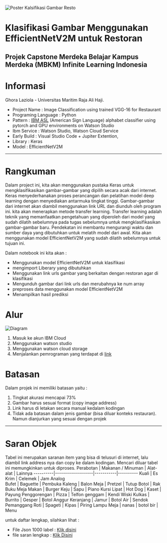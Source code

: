 ![Poster Kalsifikasi Gambar Resto](https://github.com/arqualian/image-classification-Capstone-Project/assets/60522938/ac1e3405-5575-46bb-b3c9-15adf47d8a35)

# Klasifikasi Gambar Menggunakan EfficientNetV2M untuk Restoran

Projek Capstone Merdeka Belajar Kampus Merdeka (MBKM) Infinite Learning Indonesia
------------------------------------------------------------------------------
# Informasi 
Ghora Laziola - Universitas Maritim Raja Ali Haji.

- Project Name         : Image Classification using trained VGG-16 for Restaurant
- Programing Language  : Python 
- Pattern              : [IBM ASL](https://github.com/IBM/ASL-Pytorch) (American Sign Language) alphabet classifier using pytorch and GPU environments on Watson Studio
- Ibm Service          : Watson Studio, Watson Cloud Service
- Early Build          : Visual Studio Code + Jupiter Extention,
- Library              : Keras
- Model                : EfficientNetV2M
------------------------------------------------------------------------------
# Rangkuman 
Dalam project ini, kita akan menggunakan pustaka Keras untuk mengklasifikasikan gambar-gambar yang dipilih secara acak dari internet. Keras menyederhanakan proses perancangan dan pelatihan model deep learning dengan menyediakan antarmuka tingkat tinggi. Gambar-gambar dari internet akan diambil menggunakan link URL dan diunduh oleh program ini. kita akan menerapkan metode transfer learning. Transfer learning adalah teknik yang memanfaatkan pengetahuan yang diperoleh dari model yang sudah dilatih sebelumnya pada tugas sebelumnya untuk mengklasifikasikan gambar-gambar baru. Pendekatan ini membantu mengurangi waktu dan sumber daya yang dibutuhkan untuk melatih model dari awal. Kita akan menggunakan model EfficientNetV2M yang sudah dilatih sebelumnya untuk tujuan ini.

Dalam notebook ini kita akan : 
- Menggunakan model EfficientNetV2M untuk klasifikasi
- mengimport Liberary yang dibutuhkan
- Menggunakan link urls gambar yang berkaitan dengan restoran agar di klasifikasi
- Mengunduh gambar dari link urls dan merubahnya ke num array
- preproses data menggunakan model EfficientNetV2M
- Menampilkan hasil prediksi

# Alur 
![Diagram ](https://github.com/arqualian/image-classification-Capstone-Project/assets/60522938/6ac9d586-95fd-4900-b3c4-ab0fce5672d8)

1. Masuk ke akun IBM Cloud
2. Menggunakan watson studio
3. Menggunakan watson cloud storage
4. Menjalankan pemrograman yang terdapat di [link](https://github.com/arqualian/image-classification-Capstone-Project/blob/main/Image_Clasification.ipynb)

# Batasan 
Dalam projek ini memiliki batasan yaitu : 
1. Tingkat akurasi mencapai 73%
2. Gambar harus sesuai format (copy image address)
3. Link harus di letakan secara manual kedalam kodingan
4. Tidak ada batasan dalam jenis gambar (bisa diluar konteks restauran). Namun dianjurkan yang sesuai dengan projek

--------------------------------------------------------------------------------------------------------------
# Saran Objek 
Tabel ini merupakan saranan item yang bisa di telusuri di internet, lalu diambil link address nya dan copy ke dalam kodingan. Mencari diluar tabel ini memungkinkan untuk diproses. 
Perabotan | Makanan / Minuman | Alat-alat | Lainnya 
----------|-------------------|-----------|----------
Kuali     | Es Krim           | Celemek   | Jam Analog  
Bufet | Baguette | Pembuka Kaleng | Balon 
Meja | Pretzel | Tutup Botol | Rak Buku 
Meja Makan | Burger Keju | Sapu | Piano 
Kursi Lipat | Hot Dog | Kaset | Payung 
Penggorengan | Pizza | Telfon genggam | Kendi Wiski 
Kulkas | Burrito | Gesper | Botol Anggur 
Keranjang | Jamur | Botol Air | Sendok 
Pemanggang Roti | Spageti | Kipas | Piring 
Lampu Meja | nanas | botol bir | Menu 

untuk daftar lengkap, silahkan lihat : 
- File Json 1000 label : [Klik disini](https://github.com/anishathalye/imagenet-simple-labels/blob/1a7c0a962e632880e85d48329b06d7848ac20e6d/imagenet-simple-labels.json) 
- file saran lengkap   : [Klik Disini](https://docs.google.com/spreadsheets/d/1XSIWMUKxZBHHYmblfaIZgHq1BGSRMYoC/edit?usp=sharing&ouid=109385220482846132254&rtpof=true&sd=true)

